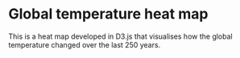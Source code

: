 # Global temperature heat map #

This is a heat map developed in D3.js that visualises how the global temperature changed over the last 250 years.